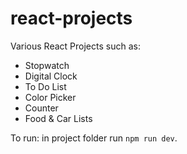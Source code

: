 # react-projects
Various React Projects such as:
- Stopwatch
- Digital Clock
- To Do List
- Color Picker
- Counter
- Food & Car Lists

To run: in project folder run `npm run dev`.

